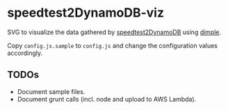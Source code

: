 # speedtest2DynamoDB-viz

SVG to visualize the data gathered by [speedtest2DynamoDB](https://github.com/ujuettner/speedtest2DynamoDB) using [dimple](http://dimplejs.org/).

Copy `config.js.sample` to `config.js` and change the configuration values accordingly.

## TODOs

* Document sample files.
* Document grunt calls (incl. node and upload to AWS Lambda).
